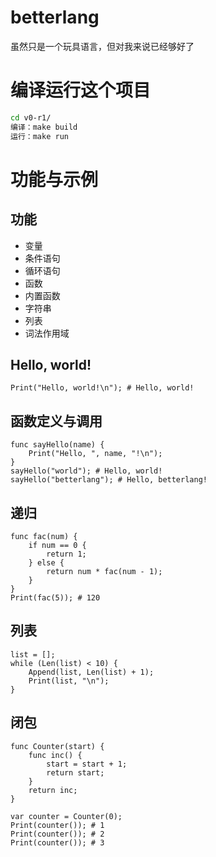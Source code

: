 # betterlang
虽然只是一个玩具语言，但对我来说已经够好了

# 编译运行这个项目
```bash
cd v0-r1/
编译：make build
运行：make run
```

# 功能与示例

## 功能
- 变量
- 条件语句
- 循环语句
- 函数
- 内置函数
- 字符串
- 列表
- 词法作用域

## Hello, world!
```
Print("Hello, world!\n"); # Hello, world!
```

## 函数定义与调用
```
func sayHello(name) {
    Print("Hello, ", name, "!\n");
}
sayHello("world"); # Hello, world!
sayHello("betterlang"); # Hello, betterlang!
```

## 递归
```
func fac(num) {
    if num == 0 {
        return 1;
    } else {
        return num * fac(num - 1);
    }
}
Print(fac(5)); # 120
```

## 列表
```
list = [];
while (Len(list) < 10) {
    Append(list, Len(list) + 1);
    Print(list, "\n");
}
```

## 闭包
```
func Counter(start) {
    func inc() {
        start = start + 1;
        return start;
    }
    return inc;
}

var counter = Counter(0);
Print(counter()); # 1
Print(counter()); # 2
Print(counter()); # 3
```
